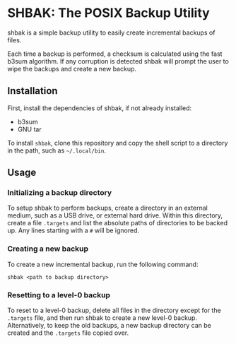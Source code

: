 # SHBAK: The POSIX Backup Utility

shbak is a simple backup utility to easily create incremental backups of files.

Each time a backup is performed, a checksum is calculated using the fast b3sum
algorithm. If any corruption is detected shbak will prompt the user to wipe the
backups and create a new backup.

## Installation

First, install the dependencies of shbak, if not already installed:

- b3sum
- GNU tar

To install `shbak`, clone this repository and copy the shell script to a
directory in the path, such as  `~/.local/bin`.

## Usage

### Initializing a backup directory

To setup shbak to perform backups, create a directory in an external medium,
such as a USB drive, or external hard drive. Within this directory, create
a file `.targets` and list the absolute paths of directories to be backed up.
Any lines starting with a `#` will be ignored.

### Creating a new backup

To create a new incremental backup, run the following command:

`shbak <path to backup directory>`

### Resetting to a level-0 backup

To reset to a level-0 backup, delete all files in the directory except for the
`.targets` file, and then run shbak to create a new level-0 backup.
Alternatively, to keep the old backups, a new backup directory can be created
and the `.targets` file copied over.
